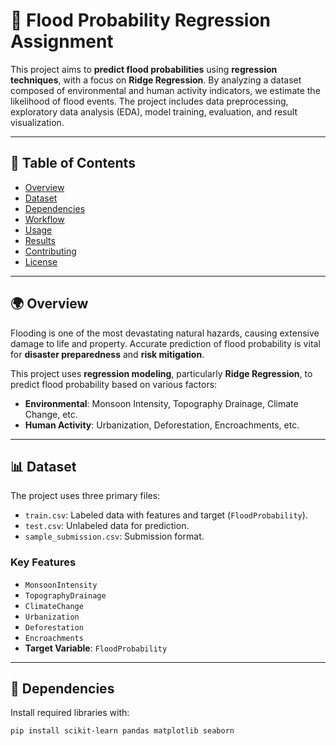 # 🌊 Flood Probability Regression Assignment

This project aims to **predict flood probabilities** using **regression techniques**, with a focus on **Ridge Regression**. By analyzing a dataset composed of environmental and human activity indicators, we estimate the likelihood of flood events. The project includes data preprocessing, exploratory data analysis (EDA), model training, evaluation, and result visualization.

---

## 📑 Table of Contents

- [Overview](#overview)
- [Dataset](#dataset)
- [Dependencies](#dependencies)
- [Workflow](#workflow)
- [Usage](#usage)
- [Results](#results)
- [Contributing](#contributing)
- [License](#license)

---

## 🌍 Overview

Flooding is one of the most devastating natural hazards, causing extensive damage to life and property. Accurate prediction of flood probability is vital for **disaster preparedness** and **risk mitigation**.

This project uses **regression modeling**, particularly **Ridge Regression**, to predict flood probability based on various factors:

- **Environmental**: Monsoon Intensity, Topography Drainage, Climate Change, etc.
- **Human Activity**: Urbanization, Deforestation, Encroachments, etc.

---

## 📊 Dataset

The project uses three primary files:

- `train.csv`: Labeled data with features and target (`FloodProbability`).
- `test.csv`: Unlabeled data for prediction.
- `sample_submission.csv`: Submission format.

### Key Features

- `MonsoonIntensity`
- `TopographyDrainage`
- `ClimateChange`
- `Urbanization`
- `Deforestation`
- `Encroachments`
- **Target Variable**: `FloodProbability`

---

## 🧰 Dependencies

Install required libraries with:

```bash
pip install scikit-learn pandas matplotlib seaborn

